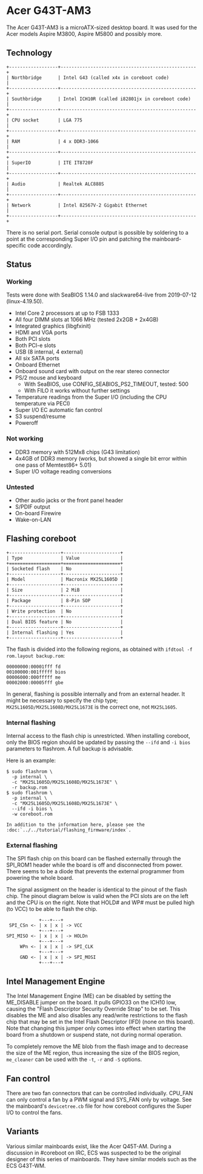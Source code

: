 # Acer G43T-AM3

The Acer G43T-AM3 is a microATX-sized desktop board. It was used for the
Acer models Aspire M3800, Aspire M5800 and possibly more.

## Technology

```eval_rst
+------------------+--------------------------------------------------+
| Northbridge      | Intel G43 (called x4x in coreboot code)          |
+------------------+--------------------------------------------------+
| Southbridge      | Intel ICH10R (called i82801jx in coreboot code)  |
+------------------+--------------------------------------------------+
| CPU socket       | LGA 775                                          |
+------------------+--------------------------------------------------+
| RAM              | 4 x DDR3-1066                                    |
+------------------+--------------------------------------------------+
| SuperIO          | ITE IT8720F                                      |
+------------------+--------------------------------------------------+
| Audio            | Realtek ALC888S                                  |
+------------------+--------------------------------------------------+
| Network          | Intel 82567V-2 Gigabit Ethernet                  |
+------------------+--------------------------------------------------+
```

There is no serial port. Serial console output is possible by soldering
to a point at the corresponding Super I/O pin and patching the
mainboard-specific code accordingly.

## Status

### Working

Tests were done with SeaBIOS 1.14.0 and slackware64-live from 2019-07-12
(linux-4.19.50).

+ Intel Core 2 processors at up to FSB 1333
+ All four DIMM slots at 1066 MHz (tested 2x2GB + 2x4GB)
+ Integrated graphics (libgfxinit)
+ HDMI and VGA ports
+ Both PCI slots
+ Both PCI-e slots
+ USB (8 internal, 4 external)
+ All six SATA ports
+ Onboard Ethernet
+ Onboard sound card with output on the rear stereo connector
+ PS/2 mouse and keyboard
    + With SeaBIOS, use CONFIG_SEABIOS_PS2_TIMEOUT, tested: 500
    + With FILO it works without further settings
+ Temperature readings from the Super I/O (including the CPU temperature
  via PECI)
+ Super I/O EC automatic fan control
+ S3 suspend/resume
+ Poweroff

### Not working

+ DDR3 memory with 512Mx8 chips (G43 limitation)
+ 4x4GB of DDR3 memory (works, but showed a single bit error within one
  pass of Memtest86+ 5.01)
+ Super I/O voltage reading conversions

### Untested

+ Other audio jacks or the front panel header
+ S/PDIF output
+ On-board Firewire
+ Wake-on-LAN

## Flashing coreboot

```eval_rst
+-------------------+---------------------+
| Type              | Value               |
+===================+=====================+
| Socketed flash    | No                  |
+-------------------+---------------------+
| Model             | Macronix MX25L1605D |
+-------------------+---------------------+
| Size              | 2 MiB               |
+-------------------+---------------------+
| Package           | 8-Pin SOP           |
+-------------------+---------------------+
| Write protection  | No                  |
+-------------------+---------------------+
| Dual BIOS feature | No                  |
+-------------------+---------------------+
| Internal flashing | Yes                 |
+-------------------+---------------------+
```

The flash is divided into the following regions, as obtained with
`ifdtool -f rom.layout backup.rom`:
```
00000000:00001fff fd
00100000:001fffff bios
00006000:000fffff me
00002000:00005fff gbe
```

In general, flashing is possible internally and from an external header. It
might be necessary to specify the chip type; `MX25L1605D/MX25L1608D/MX25L1673E`
is the correct one, not `MX25L1605`.

### Internal flashing

Internal access to the flash chip is unrestricted. When installing coreboot,
only the BIOS region should be updated by passing the `--ifd` and `-i bios`
parameters to flashrom. A full backup is advisable.

Here is an example:

```
$ sudo flashrom \
  -p internal \
  -c "MX25L1605D/MX25L1608D/MX25L1673E" \
  -r backup.rom
$ sudo flashrom \
  -p internal \
  -c "MX25L1605D/MX25L1608D/MX25L1673E" \
  --ifd -i bios \
  -w coreboot.rom
```

```eval_rst
In addition to the information here, please see the
:doc:`../../tutorial/flashing_firmware/index`.
```

### External flashing

The SPI flash chip on this board can be flashed externally through the
SPI_ROM1 header while the board is off and disconnected from power. There
seems to be a diode that prevents the external programmer from powering the
whole board.

The signal assigment on the header is identical to the pinout of the flash
chip. The pinout diagram below is valid when the PCI slots are on the left
and the CPU is on the right. Note that HOLD# and WP# must be pulled high
(to VCC) to be able to flash the chip.

                +---+---+
     SPI_CSn <- | x | x | -> VCC
                +---+---+
    SPI_MISO <- | x | x | -> HOLDn
                +---+---+
         WPn <- | x | x | -> SPI_CLK
                +---+---+
         GND <- | x | x | -> SPI_MOSI
                +---+---+

## Intel Management Engine

The Intel Management Engine (ME) can be disabled by setting the ME_DISABLE
jumper on the board. It pulls GPIO33 on the ICH10 low, causing the "Flash
Descriptor Security Override Strap" to be set. This disables the ME and also
disables any read/write restrictions to the flash chip that may be set in the
Intel Flash Descriptor (IFD) (none on this board). Note that changing this
jumper only comes into effect when starting the board from a shutdown or
suspend state, not during normal operation.

To completely remove the ME blob from the flash image and to decrease the size
of the ME region, thus increasing the size of the BIOS region, `me_cleaner` can
be used with the `-t`, `-r` and `-S` options.

## Fan control

There are two fan connectors that can be controlled individually. CPU_FAN
can only control a fan by a PWM signal and SYS_FAN only by voltage. See
the mainboard's `devicetree.cb` file for how coreboot configures the Super
I/O to control the fans.

## Variants

Various similar mainboards exist, like the Acer Q45T-AM. During a discussion
in #coreboot on IRC, ECS was suspected to be the original designer of this
series of mainboards. They have similar models such as the ECS G43T-WM.
